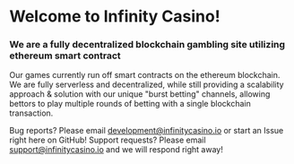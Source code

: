# Welcome to Infinity Casino!
### We are a fully decentralized blockchain gambling site utilizing ethereum smart contract

Our games currently run off smart contracts on the ethereum blockchain. We are fully serverless and decentralized, while still providing a scalability approach & solution with our unique "burst betting" channels, allowing bettors to play multiple rounds of betting with a single blockchain transaction.


Bug reports? Please email development@infinitycasino.io or start an Issue right here on GitHub!
Support requests? Please email support@infinitycasino.io and we will respond right away!
